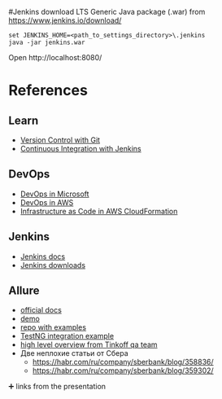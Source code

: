 #Jenkins
download LTS Generic Java package (.war) from https://www.jenkins.io/download/
```shell
set JENKINS_HOME=<path_to_settings_directory>\.jenkins
java -jar jenkins.war
```
Open http://localhost:8080/

# References
## Learn
* [Version Control with Git](https://learn.epam.com/detailsPage?id=601f195a-d408-4439-a16d-0630ed2a412e)
* [Continuous Integration with Jenkins](https://learn.epam.com/detailsPage?id=62dc3947-e941-4c30-ba32-552eb363978e)
## DevOps
* [DevOps in Microsoft](https://docs.microsoft.com/en-us/azure/devops/learn/what-is-devops)
* [DevOps in AWS](https://aws.amazon.com/devops/what-is-devops/)
* [Infrastructure as Code in AWS CloudFormation](https://docs.aws.amazon.com/AWSCloudFormation/latest/UserGuide/GettingStarted.Walkthrough.html)
## Jenkins
* [Jenkins docs](https://www.jenkins.io/doc/)
* [Jenkins downloads](https://www.jenkins.io/download/)
## Allure
* [official docs](https://docs.qameta.io/allure/)
* [demo](https://demo.qameta.io/allure/)
* [repo with examples](https://github.com/allure-examples)
* [TestNG integration example](https://github.com/allure-examples/allure-testng-example)
* [high level overview from Tinkoff qa team](https://slides.com/livestream/allure/fullscreen)
* Две неплохие статьи от Сбера 
  * https://habr.com/ru/company/sberbank/blog/358836/
  * https://habr.com/ru/company/sberbank/blog/359302/
    
:heavy_plus_sign: links from the presentation
